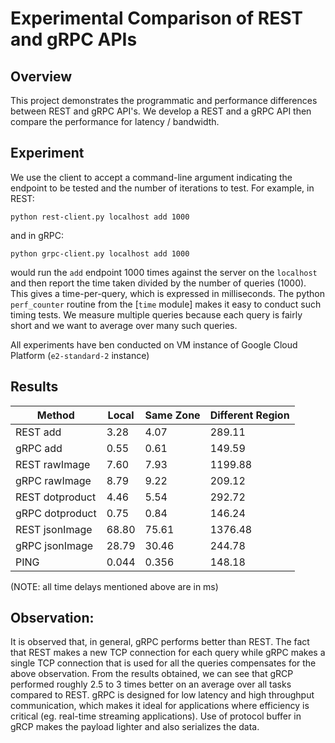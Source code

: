 # Experimental Comparison of REST and gRPC APIs 

## Overview
This project demonstrates the programmatic and performance differences between REST and gRPC API's. We develop a REST and a gRPC API then compare the performance for latency / bandwidth.

## Experiment
We use the client to accept a command-line argument indicating the endpoint to be tested and the number of iterations to test. For example,
in REST:
```
python rest-client.py localhost add 1000
```
and in gRPC:
```
python grpc-client.py localhost add 1000
```
would run the `add` endpoint 1000 times against the server on the `localhost` and then report the time taken divided by the number of queries (1000). This gives a time-per-query, which is expressed in milliseconds. The python `perf_counter` routine from the [`time` module] makes it easy to conduct such timing tests. We measure multiple queries because each query is fairly short and we want to average over many such queries.

All experiments have ben conducted on VM instance of Google Cloud Platform (`e2-standard-2` instance)

## Results
| Method 			| Local  |Same Zone | Different Region |
| ------------------|--------|----------| -----------------|
| REST add  		| 3.28	 | 4.07   	| 289.11
| gRPC add  		| 0.55   | 0.61		| 149.59
| REST rawImage		| 7.60   | 7.93		| 1199.88
| gRPC rawImage  	| 8.79   | 9.22		| 209.12
| REST dotproduct 	| 4.46   | 5.54		| 292.72
| gRPC dotproduct  	| 0.75   | 0.84 	| 146.24
| REST jsonImage  	| 68.80  | 75.61 	| 1376.48
| gRPC jsonImage  	| 28.79  | 30.46	| 244.78
| PING				| 0.044	 | 0.356	| 148.18

(NOTE: all time delays mentioned above are in ms)

## Observation:
It is observed that, in general, gRPC performs better than REST. The fact that REST makes a new TCP connection for each query while gRPC makes a single TCP connection that is used for all the queries compensates for the above observation. From the results obtained, we can see that gRCP performed roughly 2.5 to 3 times better on an average over all tasks compared to REST. gRPC is designed for low latency and high throughput communication, which makes it ideal for applications where efficiency is critical (eg. real-time streaming applications). Use of protocol buffer in gRCP makes the payload lighter and also serializes the data.
